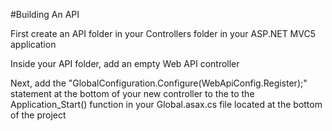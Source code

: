 #Building An API

First create an API folder in your Controllers folder in your ASP.NET MVC5 application

Inside your API folder, add an empty Web API controller

Next, add the "GlobalConfiguration.Configure(WebApiConfig.Register);" statement at the bottom of your new controller to the to the Application_Start() function in your Global.asax.cs file located at the bottom of the project

